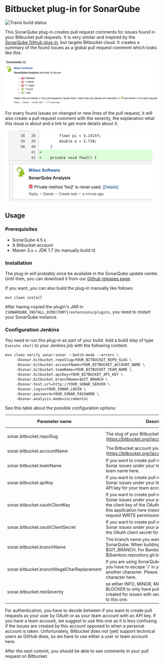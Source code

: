 # Bitbucket plug-in for SonarQube

![Travis build status](https://travis-ci.org/mibexsoftware/sonar-bitbucket-plugin.svg?branch=master)

This SonarQube plug-in creates pull request comments for issues found in your Bitbucket pull requests. It is very
similar and inspired by the [SonarQube Github plug-in](https://github.com/SonarCommunity/sonar-github), but targets 
Bitbucket cloud. It creates a summary of the found issues as a global pull request comment which looks like this:

![Screenshot global pull request comment plugin](doc/global-comment.png)

For every found issues on changed or new lines of the pull request, it will also create a pull request comment with
the severity, the explanation what this issue is about and a link to get more details about it:

![Screenshot global pull request comment plugin](doc/example-issue.png)

## Usage

### Prerequisites
- SonarQube 4.5.x
- A Bitbucket account
- Maven 3.x + JDK 1.7 (to manually build it)

### Installation

The plug-in will probably once be available in the SonarQube update center. Until then, you can download it from our 
[Github releases page](https://github.com/mibexsoftware/sonar-bitbucket-plugin/releases/latest).

If you want, you can also build the plug-in manually like follows:

```
mvn clean install
```

After having copied the plugin's JAR in `{SONARQUBE_INSTALL_DIRECTORY}/extensions/plugins`, you need to restart your
SonarQube instance.

### Configuration Jenkins

You need to run this plug-in as part of your build. Add a build step of type `Execute shell` to your Jenkins job with
the following content:
 
```
mvn clean verify sonar:sonar --batch-mode --errors \
     -Dsonar.bitbucket.repoSlug=YOUR_BITBUCKET_REPO_SLUG \
     -Dsonar.bitbucket.accountName=YOUR_BITBUCKET_ACCOUNT_NAME \
     -Dsonar.bitbucket.teamName=YOUR_BITBUCKET_TEAM_NAME \
     -Dsonar.bitbucket.apiKey=YOUR_BITBUCKET_API_KEY \
     -Dsonar.bitbucket.branchName=$GIT_BRANCH \
     -Dsonar.host.url=http://YOUR_SONAR_SERVER \
     -Dsonar.login=YOUR_SONAR_LOGIN \
     -Dsonar.password=YOUR_SONAR_PASSWORD \
     -Dsonar.analysis.mode=incremental
```
 
See this table about the possible configuration options:


| Parameter name                               | Description                                                                                                                                                                                                                    | Default value                                  | Example                |
|----------------------------------------------|--------------------------------------------------------------------------------------------------------------------------------------------------------------------------------------------------------------------------------|------------------------------------------------|------------------------|
| sonar.bitbucket.repoSlug                     | The slug of your Bitbucket repository (https://bitbucket.org/[account_name]/[repo_slug]).                                                                                                                                      |                                                | sonar-bitbucket-plugin |
| sonar.bitbucket.accountName                  | The Bitbucket account your repository belongs to (https://bitbucket.org/[account_name]/[repo_slug]).                                                                                                                           |                                                | mibexsoftware          |
| sonar.bitbucket.teamName                     | If you want to create pull request comments for Sonar issues under your team account, provide the team name here.                                                                                                              |                                                | a_team                 |
| sonar.bitbucket.apiKey                       | If you want to create pull request comments for Sonar issues under your team account, provide the API key for your team account here.                                                                                          |                                                |                        |
| sonar.bitbucket.oauthClientKey               | If you want to create pull request comments for Sonar issues under your personal account provide the client key of the OAuth consumer created for this application here (needs Repository and pull request WRITE permissions). |                                                |                        |
| sonar.bitbucket.oauthClientSecret            | If you want to create pull request comments for Sonar issues under your personal account, provide the OAuth client secret for this application here.                                                                           |                                                |                        |
| sonar.bitbucket.branchName                   | The branch name you want to get analyzed with SonarQube. When building with Jenkins, use $GIT_BRANCH. For Bamboo, you can use ${bamboo.repository.git.branch}.                                                                 |                                                | $GIT_BRANCH            |
| sonar.bitbucket.branchIllegalCharReplacement | If you are using SonarQube version <= 4.5, then you have to escape '/' in your branch names with another character. Please provide this replacement character here.                                                            |                                                | _                      |
| sonar.bitbucket.minSeverity                  | se either INFO, MINOR, MAJOR, CRITICAL or BLOCKER to only have pull request comments created for issues with severities greater or equal to this one.                                                                          | MAJOR                                          |                        |


For authentication, you have to decide between if you want to create pull requests as your user by OAuth or as your
team account with an API key. If you have a team account, we suggest to use this one as it is less confusing if the
issues are created by this account opposed to when a personal account is taken. Unfortunately, Bitbucket does not 
(yet) support technical users as GitHub does, so we have to use either a user or team account here.

After the next commit, you should be able to see comments in your pull request on Bitbucket.